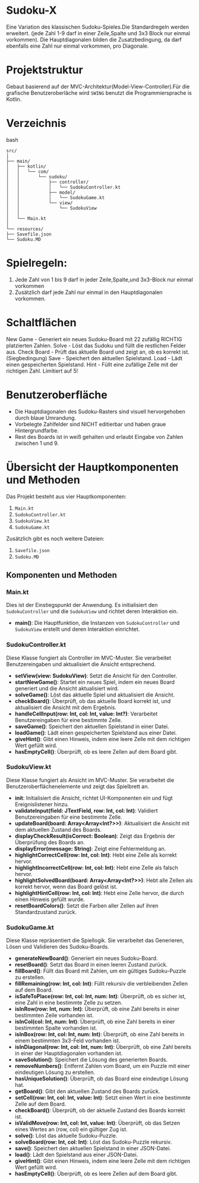 # Sudoku-X

Eine Variation des klassischen Sudoku-Spieles.Die Standardregeln werden erweitert.
(jede Zahl 1-9 darf in einer Zeile,Spalte und 3x3 Block nur einmal vorkommen).
Die Hauptdiagonalen bilden die Zusatzbedingung, da darf ebenfalls eine Zahl nur einmal vorkommen, pro Diagonale.

# Projektstruktur

Gebaut basierend auf der MVC-Architektur(Model-View-Controller).Für die grafische Benutzeroberläche wird `SWING` benutzt
die Programmiersprache is Kotlin.

# Verzeichnis
bash 
```
src/
│
├── main/
│   ├── kotlin/
│   │   └── com/
│   │       └── sudoku/
│   │           ├── controller/
│   │           │   └── SudokuController.kt
│   │           ├── model/
│   │           │   └── SudokuGame.kt
│   │           └── view/
│   │               └── SudokuView
│   │           
│   └── Main.kt
│
└── resources/
├── Savefile.json
└── Sudoku.MD
```

# Spielregeln:

1. Jede Zahl von 1 bis 9 darf in jeder Zeile,Spalte,und 3x3-Block nur einmal vorkommen
2. Zusätzlich darf jede Zahl nur einmal in den Hauptdiagonalen vorkommen.

# Schaltflächen

New Game - Generiert ein neues Sudoku-Board mit 22 zufällig RICHTIG platzierten Zahlen.
Solve - Löst das Sudoku und füllt die restlichen Felder aus.
Check Board - Prüft das aktuelle Board und zeigt an, ob es korrekt ist. (Siegbedingung)
Save - Speichert den aktuellen Spielstand.
Load - Lädt einen gespeicherten Spielstand.
Hint - Füllt eine zufällige Zelle mit der richtigen Zahl. Limitiert auf 5!

# Benutzeroberfläche

- Die Hauptdiagonalen des Sudoku-Rasters sind visuell hervorgehoben durch blaue Umrandung.
- Vorbelegte Zahlfelder sind NICHT editierbar und haben graue Hintergrundfarbe.
- Rest des Boards ist in weiß gehalten und erlaubt Eingabe von Zahlen zwischen 1 und 9.

# Übersicht der Hauptkomponenten und Methoden

Das Projekt besteht aus vier Hauptkomponenten:

1. `Main.kt`
2. `SudokuController.kt`
3. `SudokuView.kt`
4. `SudokuGame.kt`

Zusätzlich gibt es noch weitere Dateien:

1. `Savefile.json`
2. `Sudoku.MD`

## Komponenten und Methoden

### Main.kt

Dies ist der Einstiegspunkt der Anwendung. Es initialisiert den `SudokuController` und die `SudokuView` und richtet deren Interaktion ein.

- **main()**: Die Hauptfunktion, die Instanzen von `SudokuController` und `SudokuView` erstellt und deren Interaktion einrichtet.

### SudokuController.kt

Diese Klasse fungiert als Controller im MVC-Muster. Sie verarbeitet Benutzereingaben und aktualisiert die Ansicht entsprechend.

- **setView(view: SudokuView)**: Setzt die Ansicht für den Controller.
- **startNewGame()**: Startet ein neues Spiel, indem ein neues Board generiert und die Ansicht aktualisiert wird.
- **solveGame()**: Löst das aktuelle Spiel und aktualisiert die Ansicht.
- **checkBoard()**: Überprüft, ob das aktuelle Board korrekt ist, und aktualisiert die Ansicht mit dem Ergebnis.
- **handleCellInput(row: Int, col: Int, value: Int?)**: Verarbeitet Benutzereingaben für eine bestimmte Zelle.
- **saveGame()**: Speichert den aktuellen Spielstand in einer Datei.
- **loadGame()**: Lädt einen gespeicherten Spielstand aus einer Datei.
- **giveHint()**: Gibt einen Hinweis, indem eine leere Zelle mit dem richtigen Wert gefüllt wird.
- **hasEmptyCell()**: Überprüft, ob es leere Zellen auf dem Board gibt.

### SudokuView.kt

Diese Klasse fungiert als Ansicht im MVC-Muster. Sie verarbeitet die Benutzeroberflächenelemente und zeigt das Spielbrett an.

- **init**: Initialisiert die Ansicht, richtet UI-Komponenten ein und fügt Ereignislistener hinzu.
- **validateInput(field: JTextField, row: Int, col: Int)**: Validiert Benutzereingaben für eine bestimmte Zelle.
- **updateBoard(board: Array<Array<Int?>>)**: Aktualisiert die Ansicht mit dem aktuellen Zustand des Boards.
- **displayCheckResult(isCorrect: Boolean)**: Zeigt das Ergebnis der Überprüfung des Boards an.
- **displayError(message: String)**: Zeigt eine Fehlermeldung an.
- **highlightCorrectCell(row: Int, col: Int)**: Hebt eine Zelle als korrekt hervor.
- **highlightIncorrectCell(row: Int, col: Int)**: Hebt eine Zelle als falsch hervor.
- **highlightSolvedBoard(board: Array<Array<Int?>>)**: Hebt alle Zellen als korrekt hervor, wenn das Board gelöst ist.
- **highlightHintCell(row: Int, col: Int)**: Hebt eine Zelle hervor, die durch einen Hinweis gefüllt wurde.
- **resetBoardColors()**: Setzt die Farben aller Zellen auf ihren Standardzustand zurück.

### SudokuGame.kt

Diese Klasse repräsentiert die Spiellogik. Sie verarbeitet das Generieren, Lösen und Validieren des Sudoku-Boards.

- **generateNewBoard()**: Generiert ein neues Sudoku-Board.
- **resetBoard()**: Setzt das Board in einen leeren Zustand zurück.
- **fillBoard()**: Füllt das Board mit Zahlen, um ein gültiges Sudoku-Puzzle zu erstellen.
- **fillRemaining(row: Int, col: Int)**: Füllt rekursiv die verbleibenden Zellen auf dem Board.
- **isSafeToPlace(row: Int, col: Int, num: Int)**: Überprüft, ob es sicher ist, eine Zahl in eine bestimmte Zelle zu setzen.
- **isInRow(row: Int, num: Int)**: Überprüft, ob eine Zahl bereits in einer bestimmten Zeile vorhanden ist.
- **isInCol(col: Int, num: Int)**: Überprüft, ob eine Zahl bereits in einer bestimmten Spalte vorhanden ist.
- **isInBox(row: Int, col: Int, num: Int)**: Überprüft, ob eine Zahl bereits in einem bestimmten 3x3-Feld vorhanden ist.
- **isInDiagonal(row: Int, col: Int, num: Int)**: Überprüft, ob eine Zahl bereits in einer der Hauptdiagonalen vorhanden ist.
- **saveSolution()**: Speichert die Lösung des generierten Boards.
- **removeNumbers()**: Entfernt Zahlen vom Board, um ein Puzzle mit einer eindeutigen Lösung zu erstellen.
- **hasUniqueSolution()**: Überprüft, ob das Board eine eindeutige Lösung hat.
- **getBoard()**: Gibt den aktuellen Zustand des Boards zurück.
- **setCell(row: Int, col: Int, value: Int)**: Setzt einen Wert in eine bestimmte Zelle auf dem Board.
- **checkBoard()**: Überprüft, ob der aktuelle Zustand des Boards korrekt ist.
- **isValidMove(row: Int, col: Int, value: Int)**: Überprüft, ob das Setzen eines Wertes an (row, col) ein gültiger Zug ist.
- **solve()**: Löst das aktuelle Sudoku-Puzzle.
- **solveBoard(row: Int, col: Int)**: Löst das Sudoku-Puzzle rekursiv.
- **save()**: Speichert den aktuellen Spielstand in einer JSON-Datei.
- **load()**: Lädt den Spielstand aus einer JSON-Datei.
- **giveHint()**: Gibt einen Hinweis, indem eine leere Zelle mit dem richtigen Wert gefüllt wird.
- **hasEmptyCell()**: Überprüft, ob es leere Zellen auf dem Board gibt.
